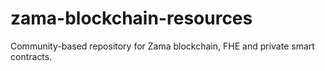 # zama-blockchain-resources
Community-based repository for Zama blockchain, FHE and private smart contracts.
